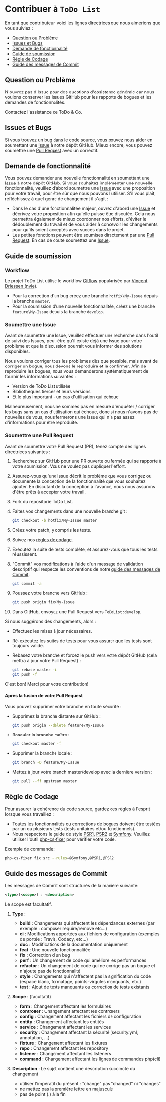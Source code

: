 # Contribuer à `ToDo List`

En tant que contributeur, voici les lignes directrices que nous aimerions que vous suiviez :

* [Question ou Problème](#question-ou-problème)
* [Issues et Bugs](#issues-et-bugs)
* [Demande de fonctionnalité](#demande-de-fonctionnalité)
* [Guide de soumission](#guide-de-soumission)
* [Règle de Codage](#règle-de-codage)
* [Guide des messages de Commit](#guide-des-messages-de-commit)

## Question ou Problème

N'ouvrez pas d'Issue pour des questions d'assistance générale car nous voulons conserver les Issues GitHub pour les rapports de bogues et les demandes de fonctionnalités.

Contactez l'assistance de ToDo & Co.

## Issues et Bugs

Si vous trouvez un bug dans le code source, vous pouvez nous aider en soumettant une [Issue](https://github.com/zohac/ToDoList/issues) à notre dépôt GitHub. Mieux encore, vous pouvez soumettre une [Pull Request](https://github.com/zohac/ToDoList/pulls) avec un correctif.

## Demande de fonctionnalité

Vous pouvez demander une nouvelle fonctionnalité en soumettant une [Issue](https://github.com/zohac/ToDoList/issues) à notre dépôt GitHub. Si vous souhaitez implémenter une nouvelle fonctionnalité, veuillez d'abord soumettre une [Issue](https://github.com/zohac/ToDoList/issues) avec une proposition pour votre travail, pour être sûr que nous pouvons l'utiliser. S'il vous plaît, réfléchissez à quel genre de changement il s'agit :

* Dans le cas d'une fonctionnalitée majeur, ouvrez d'abord une [Issue](https://github.com/zohac/ToDoList/issues) et décrivez votre proposition afin qu'elle puisse être discutée. Cela nous permettra également de mieux coordonner nos efforts, d'éviter le dédoublement du travail et de vous aider à concevoir les changements pour qu'ils soient acceptés avec succès dans le projet.
* Les petites fonctions peuvent être soumises directement par une [Pull Request](https://github.com/zohac/ToDoList/pulls). En cas de doute soumettez une [Issue](https://github.com/zohac/ToDoList/issues).

## Guide de soumission

### Workflow

Le projet ToDo List utilise le workflow [Gitflow](https://danielkummer.github.io/git-flow-cheatsheet/index.fr_FR.html) popularisée par [Vincent Driessen (nvie)](https://nvie.com/).

* Pour la correction d'un bug créez une branche `hotfix\My-Issue` depuis la branche `master`.
* Pour la soumission d'une nouvelle fonctionnalitée, créez une branche `feature\My-Issue` depuis la branche `develop`.

### Soumettre une Issue

Avant de soumettre une Issue, veuillez effectuer une recherche dans l'outil de suivi des Issues, peut-être qu'il existe déjà une Issue pour votre problème et que la discussion pourrait vous informer des solutions disponibles.

Nous voulons corriger tous les problèmes dès que possible, mais avant de corriger un bogue, nous devons le reproduire et le confirmer. Afin de reproduire les bogues, nous vous demanderons systématiquement de fournir les informations suivantes :

* Version de ToDo List utilisée
* Bibliothèques tierces et leurs versions
* Et le plus important - un cas d'utilisation qui échoue

Malheureusement, nous ne sommes pas en mesure d'enquêter / corriger les bugs sans un cas d'utilisation qui échoue, donc si nous n'avons pas de nouvelles de vous, nous fermerons une Issue qui n'a pas assez d'informations pour être reproduite.

### Soumettre une Pull Request

Avant de soumettre votre Pull Request (PR), tenez compte des lignes directrices suivantes :

1. Recherchez sur GitHub pour une PR ouverte ou fermée qui se rapporte à votre soumission. Vous ne voulez pas dupliquer l'effort.

2. Assurez-vous qu'une Issue décrit le problème que vous corrigez ou documente la conception de la fonctionnalité que vous souhaitez ajouter. En discutant de la conception à l'avance, nous nous assurons d'être prêts à accepter votre travail.

3. Fork du repositorie ToDo List.

4. Faites vos changements dans une nouvelle branche git :

   ```bash
   git checkout -b hotfix/My-Issue master
   ```

5. Créez votre patch, y compris les tests.

6. Suivez nos [règles de codage](#règle-de-codage).

7. Exécutez la suite de tests complète, et assurez-vous que tous les tests réussissent.

8. "Commit" vos modifications à l'aide d'un message de validation descriptif qui respecte les conventions de notre [guide des messages de Commit](#guide-des-messages-de-commit).

   ```bash
   git commit -a
   ```

9. Poussez votre branche vers GitHub :

   ```bash
   git push origin fix/My-Issue
   ```

10. Dans GitHub, envoyez une Pull Request vers `ToDoList:develop`.

Si nous suggérons des changements, alors :

* Effectuez les mises à jour nécessaires.

* Ré-exécutez les suites de tests pour vous assurer que les tests sont toujours valide.

* Rebasez votre branche et forcez le push vers votre dépôt GitHub (cela mettra à jour votre Pull Request) :

   ```bash
   git rebase master -i
   git push -f
   ```

C'est bon! Merci pour votre contribution!

#### Après la fusion de votre Pull Request

Vous pouvez supprimer votre branche en toute sécurité :

* Supprimez la branche distante sur GitHub :

   ```bash
   git push origin --delete feature/My-Issue
   ```

* Basculer la branche maître :

   ```bash
   git checkout master -f
   ```

* Supprimer la branche locale :

   ```bash
   git branch -D feature/My-Issue
   ```

* Mettez à jour votre branch master/develop avec la dernière version :

   ```bash
   git pull --ff upstream master
   ```

## Règle de Codage

Pour assurer la cohérence du code source, gardez ces règles à l'esprit lorsque vous travaillez :

* Toutes les fonctionnalités ou corrections de bogues doivent être testées par un ou plusieurs tests (tests unitaires et/ou fonctionnels).
* Nous respectons le guide de style [PSR1](https://www.php-fig.org/psr/psr-1), [PSR2](https://www.php-fig.org/psr/psr-2/) et [Symfony](https://symfony.com/doc/current/contributing/code/standards.html). Veuillez utiliser l'outil [php-cs-fixer](https://github.com/FriendsOfPHP/PHP-CS-Fixer) pour vérifier votre code.

Exemple de commande:

```bash
php-cs-fixer fix src --rules=@Symfony,@PSR1,@PSR2
```

## Guide des messages de Commit

Les messages de Commit sont structurés de la manière suivante:

```xml
<type>(<scope>) : <description>
```

Le scope est facultatif.

1. **Type** :

   * **build** : Changements qui affectent les dépendances externes (par exemple : composer require/remove etc...)
   * **ci** : Modifications apportées aux fichiers de configuration (exemples de portée : Travis, Codacy, etc...)
   * **doc** : Modifications de la documentation uniquement
   * **feat** : Une nouvelle fonctionnalitée
   * **fix** : Correction d'un bug
   * **perf** : Un changement de code qui améliore les performances
   * **refactor** : Un changement de code qui ne corrige pas un bogue et n'ajoute pas de fonctionnalité
   * **style** : Changements qui n'affectent pas la signification du code (espace blanc, formatage, points-virgules manquants, etc.)
   * **test** : Ajout de tests manquants ou correction de tests existants

2. **Scope** : (facultatif)

   * **form** : Changement affectant les formulaires
   * **controller** : Changement affectant les controllers
   * **config** : Changement affectant les fichiers de configuration
   * **entity** : Changement affectant les entités
   * **service** : Changement affectant les services
   * **security** : Changement affectant la sécurité (security.yml, annotation, ...)
   * **fixture** : Changement affectant les fixtures
   * **repo** : Changement affectant les repository
   * **listener** : Changement affectant les listeners
   * **command** : Changement affectant les lignes de commandes php(cli)

3. **Description** : Le sujet contient une description succincte du changement

   * utiliser l'impératif du présent : "change" pas "changed" ni "changes"
   * ne mettez pas la première lettre en majuscule
   * pas de point (.) à la fin